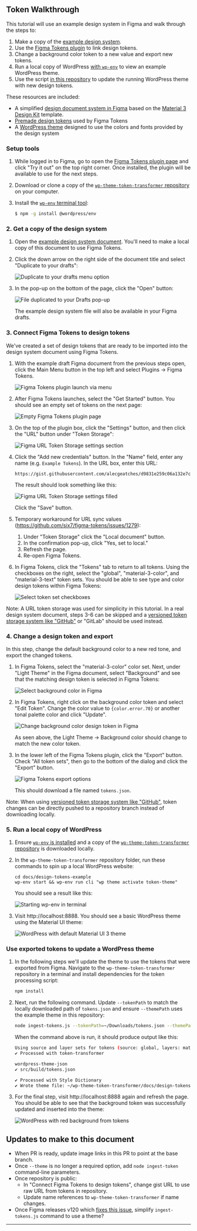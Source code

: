 ## Token Walkthrough

This tutorial will use an example design system in Figma and walk through the steps to:

1. Make a copy of the [example design system][example-figma-document].
2. Use the [Figma Tokens plugin][figma-tokens-plugin] to link design tokens.
3. Change a background color token to a new value and export new tokens.
4. Run a local copy of WordPress [with `wp-env`][wp-env-documentation] to view an example WordPress theme.
5. Use the script [in this repository][repository-link] to update the running WordPress theme with new design tokens.

These resources are included:

- A simplified [design document system in Figma][example-figma-document] based on the [Material 3 Design Kit][figma-material-3-design-kit] template.
- [Premade design tokens][example-tokens] used by Figma Tokens
- A [WordPress theme][repository-example-theme] designed to use the colors and fonts provided by the design system

### Setup tools

1. While logged in to Figma, go to open the [Figma Tokens plugin page][figma-tokens-plugin] and click "Try it out" on the top right corner. Once installed, the plugin will be available to use for the next steps.

2. Download or clone a copy of the [`wp-theme-token-transformer` repository][repository-link] on your computer.

3. Install the [`wp-env` terminal tool][wp-env-documentation]:

    ```bash
    $ npm -g install @wordpress/env
    ```

### 2. Get a copy of the design system

1. Open the [example design system document][example-figma-document]. You'll need to make a local copy of this document to use Figma Tokens.

2. Click the down arrow on the right side of the document title and select "Duplicate to your drafts":

    ![Duplicate to your drafts menu option][gif-duplicate-to-drafts]

3. In the pop-up on the bottom of the page, click the "Open" button:

    ![File duplicated to your Drafts pop-up][image-open-duplicate]

    The example design system file will also be available in your Figma drafts.

### 3. Connect Figma Tokens to design tokens

We've created a set of design tokens that are ready to be imported into the design system document using Figma Tokens.

1. With the example draft Figma document from the previous steps open, click the Main Menu button in the top left and select Plugins -> Figma Tokens.

    ![Figma Tokens plugin launch via menu][image-open-figma-tokens]

2. After Figma Tokens launches, select the "Get Started" button. You should see an empty set of tokens on the next page:

    ![Empty Figma Tokens plugin page][image-figma-tokens-empty]

3. On the top of the plugin box, click the "Settings" button, and then click the "URL" button under "Token Storage":

    ![Figma URL Token Storage settings section][image-figma-tokens-settings-url]

4. Click the "Add new credentials" button. In the "Name" field, enter any name (e.g. `Example Tokens`). In the URL box, enter this URL:

    ```
    https://gist.githubusercontent.com/alecgeatches/d9831e259c06a132e7c7ab9cb52e9454/raw/223b6559f1bd4574bb76115d67996ea1612fe1db/tokens.json
    ```

    The result should look something like this:

    ![Figma URL Token Storage settings filled][image-figma-url-credentials]

    Click the "Save" button.

5. Temporary workaround for URL sync values (https://github.com/six7/figma-tokens/issues/1279):

    1. Under "Token Storage" click the "Local document" button.
    2. In the confirmation pop-up, click "Yes, set to local."
    3. Refresh the page.
    4. Re-open Figma Tokens.

6. In Figma Tokens, click the "Tokens" tab to return to all tokens. Using the checkboxes on the right, select the "global", "material-3-color", and "material-3-text" token sets. You should be able to see type and color design tokens within Figma Tokens:

    ![Select token set checkboxes][gif-figma-token-sets]

Note: A URL token storage was used for simplicity in this tutorial. In a real design system document, steps 3-6 can be skipped and a [versioned token storage system like "GitHub"][figma-tokens-docs-github] or "GitLab" should be used instead.

### 4. Change a design token and export

In this step, change the default background color to a new red tone, and export the changed tokens.

1. In Figma Tokens, select the "material-3-color" color set. Next, under "Light Theme" in the Figma document, select "Background" and see that the matching design token is selected in Figma Tokens:

    ![Select background color in Figma][gif-select-background-token]

2. In Figma Tokens, right click on the background color token and select "Edit Token". Change the color value to `{color.error.70}` or another tonal palette color and click "Update".

    ![Change background color design token in Figma][gif-change-background-token]

    As seen above, the Light Theme -> Background color should change to match the new color token.

3. In the lower left of the Figma Tokens plugin, click the "Export" button. Check "All token sets", then go to the bottom of the dialog and click the "Export" button.

    ![Figma Tokens export options][image-figma-tokens-export]

    This should download a file named `tokens.json`.

Note: When using [versioned token storage system like "GitHub"][figma-tokens-docs-github], token changes can be directly pushed to a repository branch instead of downloading locally.

### 5. Run a local copy of WordPress

1. Ensure [`wp-env` is installed][wp-env-documentation] and a copy of the [`wp-theme-token-transformer` repository][repository-link] is downloaded locally.
2. In the `wp-theme-token-transformer` repository folder, run these commands to spin up a local WordPress website:

    ```bask
    cd docs/design-tokens-example
    wp-env start && wp-env run cli "wp theme activate token-theme"
    ```

    You should see a result like this:

    ![Starting wp-env in terminal][gif-start-theme-terminal]

3. Visit http://localhost:8888. You should see a basic WordPress theme using the Material UI theme:

    ![WordPress with default Material UI 3 theme][image-wordpress-theme-default]

### Use exported tokens to update a WordPress theme

1. In the following steps we'll update the theme to use the tokens that were exported from Figma. Navigate to the `wp-theme-token-transformer` repository in a terminal and install dependencies for the token processing script:

    ```bash
    npm install
    ```

2. Next, run the following command. Update `--tokenPath` to match the locally downloaded path of `tokens.json` and ensure `--themePath` uses the example theme in this repository:

    ```bash
    node ingest-tokens.js --tokenPath=~/Downloads/tokens.json --themePath=./docs/design-tokens-example/token-theme --sourceSet=global --layerSets=material-3-color,material-3-text --overwrite
    ```

    When the command above is run, it should produce output like this:

    ```bash
    Using source and layer sets for tokens (source: global, layers: material-3-color, material-3-text)
    ✔︎ Processed with token-transformer

    wordpress-theme-json
    ✔︎ src/build/tokens.json

    ✔︎ Processed with Style Dictionary
    ✔︎ Wrote theme file: ~/wp-theme-token-transformer/docs/design-tokens-example/token-theme/theme.json
    ```

3. For the final step, visit http://localhost:8888 again and refresh the page. You should be able to see that the background token was successfully updated and inserted into the theme:

    ![WordPress with red background from tokens][image-wordpress-theme-modified]

## Updates to make to this document

- When PR is ready, update image links in this PR to point at the base branch.
- Once `--theme` is no longer a required option, add `node ingest-token` command-line parameters.
- Once repository is public:
    - In "Connect Figma Tokens to design tokens", change gist URL to use raw URL from tokens in repository.
    - Update name references to `wp-theme-token-transformer` if name changes.
- Once Figma releases v120 which [fixes this issue](https://github.com/six7/figma-tokens/issues/1164), simplify `ingest-tokens.js` command to use a theme?

---

[example-figma-document]: https://www.figma.com/file/5NZf8UfaZCPhcZRTjpRfmX/Material-3-Design-Kit---Figma-Tokens-Example?node-id=49823%3A12142
[example-tokens-raw]: https://gist.githubusercontent.com/alecgeatches/d9831e259c06a132e7c7ab9cb52e9454/raw/5cbe4d2796341b6c29acdf7a135f571fc6674cda/tokens.json
[example-tokens]: https://gist.github.com/alecgeatches/d9831e259c06a132e7c7ab9cb52e9454
[figma-material-3-design-kit]: https://www.figma.com/community/file/1035203688168086460
[figma-tokens-docs-github]: https://docs.figmatokens.com/sync/github
[figma-tokens-plugin]: https://www.figma.com/community/plugin/843461159747178978
[gif-change-background-token]: /../add/example-token-walkthrough/docs/design-tokens-example/assets/change-background-token.gif
[gif-duplicate-to-drafts]: /../add/example-token-walkthrough/docs/design-tokens-example/assets/duplicate-to-drafts.gif
[gif-figma-token-sets]: /../add/example-token-walkthrough/docs/design-tokens-example/assets/figma-token-sets.gif
[gif-select-background-token]: /../add/example-token-walkthrough/docs/design-tokens-example/assets/select-background-token.gif
[gif-start-theme-terminal]: /../add/example-token-walkthrough/docs/design-tokens-example/assets/start-theme-terminal.gif
[image-figma-tokens-empty]: /../add/example-token-walkthrough/docs/design-tokens-example/assets/figma-tokens-empty.png
[image-figma-tokens-export]: /../add/example-token-walkthrough/docs/design-tokens-example/assets/figma-tokens-export.png
[image-figma-tokens-settings-url]: /../add/example-token-walkthrough/docs/design-tokens-example/assets/figma-tokens-settings-url.png
[image-figma-url-credentials]: /../add/example-token-walkthrough/docs/design-tokens-example/assets/figma-url-credentials.png
[image-open-duplicate]: /../add/example-token-walkthrough/docs/design-tokens-example/assets/duplicated-document-open.png
[image-open-figma-tokens]: /../add/example-token-walkthrough/docs/design-tokens-example/assets/open-figma-tokens.png
[image-wordpress-theme-default]: /../add/example-token-walkthrough/docs/design-tokens-example/assets/wordpress-theme-default.png
[image-wordpress-theme-modified]: /../add/example-token-walkthrough/docs/design-tokens-example/assets/wordpress-theme-modified.png
[repository-example-theme]: https://github.com/Automattic/wp-theme-token-transformer/tree/trunk/docs/design-tokens-example/token-theme
[repository-link]: https://github.com/Automattic/wp-theme-token-transformer
[wp-env-documentation]: https://developer.wordpress.org/block-editor/reference-guides/packages/packages-env/

